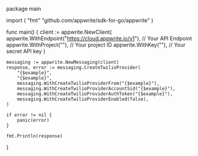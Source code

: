 package main

import (
    "fmt"
	"github.com/appwrite/sdk-for-go/appwrite"
)

func main() {
	client := appwrite.NewClient(
        appwrite.WithEndpoint("https://cloud.appwrite.io/v1"), // Your API Endpoint
        appwrite.WithProject(""), // Your project ID
        appwrite.WithKey(""), // Your secret API key
    )

    messaging := appwrite.NewMessaging(client)
    response, error := messaging.CreateTwilioProvider(
        "{$example}",
        "{$example}",
        messaging.WithCreateTwilioProviderFrom("{$example}"),
        messaging.WithCreateTwilioProviderAccountSid("{$example}"),
        messaging.WithCreateTwilioProviderAuthToken("{$example}"),
        messaging.WithCreateTwilioProviderEnabled(false),
    )

    if error != nil {
        panic(error)
    }

    fmt.Println(response)
}
